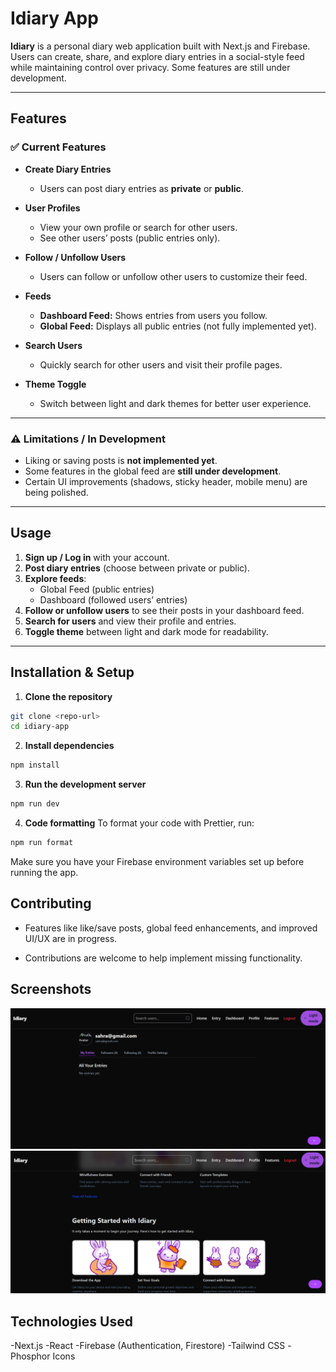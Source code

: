 # Idiary App

**Idiary** is a personal diary web application built with Next.js and Firebase. Users can create, share, and explore diary entries in a social-style feed while maintaining control over privacy. Some features are still under development.

---

## Features

### ✅ Current Features
- **Create Diary Entries**  
  - Users can post diary entries as **private** or **public**.  

- **User Profiles**  
  - View your own profile or search for other users.  
  - See other users’ posts (public entries only).  

- **Follow / Unfollow Users**  
  - Users can follow or unfollow other users to customize their feed.  

- **Feeds**
  - **Dashboard Feed:** Shows entries from users you follow.  
  - **Global Feed:** Displays all public entries (not fully implemented yet).  

- **Search Users**  
  - Quickly search for other users and visit their profile pages.  

- **Theme Toggle**  
  - Switch between light and dark themes for better user experience.  

---

### ⚠️ Limitations / In Development
- Liking or saving posts is **not implemented yet**.  
- Some features in the global feed are **still under development**.  
- Certain UI improvements (shadows, sticky header, mobile menu) are being polished.  

---

## Usage
1. **Sign up / Log in** with your account.  
2. **Post diary entries** (choose between private or public).  
3. **Explore feeds**:  
   - Global Feed (public entries)  
   - Dashboard (followed users’ entries)  
4. **Follow or unfollow users** to see their posts in your dashboard feed.  
5. **Search for users** and view their profile and entries.  
6. **Toggle theme** between light and dark mode for readability.  

---

## Installation & Setup
1. **Clone the repository**  
```bash
git clone <repo-url>
cd idiary-app
```
2. **Install dependencies**
```bash
npm install
```
3. **Run the development server**
```bash
npm run dev
```
4. **Code formatting**
To format your code with Prettier, run:
```bash
npm run format
```
Make sure you have your Firebase environment variables set up before running the app.

## Contributing

- Features like like/save posts, global feed enhancements, and improved UI/UX are in progress.

- Contributions are welcome to help implement missing functionality.

## Screenshots

![Profile Screenshot](./public/diary.png)
![HomePage Screenshot](./public/diary2.png)

## Technologies Used

-Next.js
-React
-Firebase (Authentication, Firestore)
-Tailwind CSS
-Phosphor Icons

